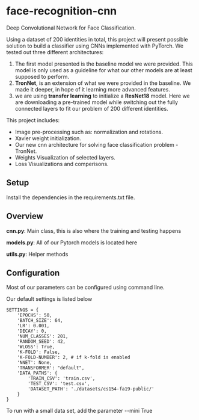 # face-recognition-cnn
Deep Convolutional Network for Face Classification.


Using a dataset of 200 identities in total, this project will present possible solution to build a classifier
using CNNs implemented with PyTorch. We tested out three different architectures:
1. The first model presented is the baseline model we were provided. This model is only used as a guideline for what our other models are at least supposed to perform.
2. **TronNet**, is an extension of what we were provided in the baseline. We made it deeper, in hope of it learning more advanced features.
3. we are using **transfer learning** to initialize a **ResNet18** model. Here we are downloading a pre-trained model while switching out the fully connected layers to fit our problem of 200 different identities.


This project includes:
* Image pre-processing such as: normalization and rotations.
* Xavier weight initialization.
* Our new cnn architecture for solving face classification problem - TronNet.
* Weights Visualization of selected layers.
* Loss Visualizations and comperisons.


## Setup
Install the dependencies in the requirements.txt file.

## Overview
**cnn.py**:
Main class, this is also where the training and testing happens

**models.py**:
All of our Pytorch models is located here

**utils.py**:
Helper methods 


## Configuration
Most of our parameters can be configured using command line. 

Our default settings is listed below
```
SETTINGS = {
    'EPOCHS': 50,
    'BATCH_SIZE': 64,
    'LR': 0.001,
    'DECAY': 0,
    'NUM_CLASSES': 201,
    'RANDOM_SEED': 42,
    'WLOSS': True,
    'K-FOLD': False,
    'K-FOLD-NUMBER': 2, # if k-fold is enabled
    'NNET': None,
    'TRANSFORMER': "default",
    'DATA_PATHS': {
        'TRAIN_CSV': 'train.csv',
        'TEST_CSV': 'test.csv',
        'DATASET_PATH': './datasets/cs154-fa19-public/'
    }
}
```

To run with a small data set, add the parameter --mini True
